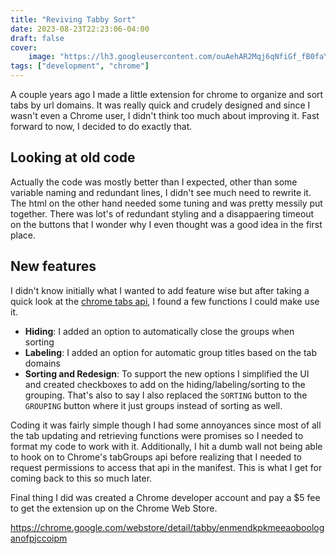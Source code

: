 ```yaml
---
title: "Reviving Tabby Sort"
date: 2023-08-23T22:23:06-04:00
draft: false
cover:
    image: "https://lh3.googleusercontent.com/ouAehAR2Mqj6qNfiGf_fB0faYB0ox4iDxZxZviDR_0ewGRCBkL1btFmnPkyfGsS-mT_WoE0_0PhfLLIE29o11kZb=w640-h400-e365-rj-sc0x00ffffff"
tags: ["development", "chrome"]
---
```


A couple years ago I made a little extension for chrome to organize and sort tabs by url domains. It was really quick and crudely designed and since I wasn't even a Chrome user, I didn't think too much about improving it.
Fast forward to now, I decided to do exactly that.

## Looking at old code

Actually the code was mostly better than I expected, other than some variable naming and redundant lines, I didn't see much need to rewrite it. The html on the other hand needed some tuning and was pretty messily put together. There was lot's of redundant styling and a disappaering timeout on the buttons that I wonder why I even thought was a good idea in the first place.

## New features

I didn't know initially what I wanted to add feature wise but after taking a quick look at the [chrome tabs api](https://developer.chrome.com/docs/extensions/reference/tabs/), I found a few functions I could make use it.

- **Hiding**: I added an option to automatically close the groups when sorting
- **Labeling**: I added an option for automatic group titles based on the tab domains
- **Sorting and Redesign**: To support the new options I simplified the UI and created checkboxes to add on the hiding/labeling/sorting to the grouping. That's also to say I also replaced the `SORTING` button to the `GROUPING` button where it just groups instead of sorting as well.

Coding it was fairly simple though I had some annoyances since most of all the tab updating and retrieving functions were promises so I needed to format my code to work with it. Additionally, I hit a dumb wall not being able to hook on to Chrome's tabGroups api before realizing that I needed to request permissions to access that api in the manifest. This is what I get for coming back to this so much later.

Final thing I did was created a Chrome developer account and pay a $5 fee to get the extension up on the Chrome Web Store.

<https://chrome.google.com/webstore/detail/tabby/enmendkpkmeeaoboologanofpjccoipm>
